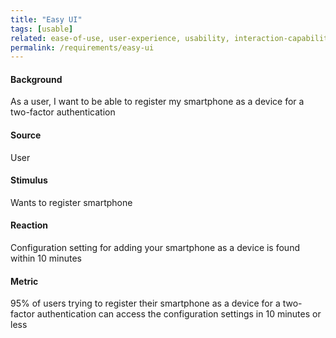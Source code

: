 ```yaml
---
title: "Easy UI"
tags: [usable]
related: ease-of-use, user-experience, usability, interaction-capability
permalink: /requirements/easy-ui
---
```


<div class="quality-requirement" markdown="1">

#### Background

As a user, I want to be able to register my smartphone as a device for a two-factor authentication

#### Source

User

#### Stimulus

Wants to register smartphone

#### Reaction

Configuration setting for adding your smartphone as a device is found within 10 minutes

#### Metric

95% of users trying to register their smartphone as a device for a two-factor authentication can access the configuration settings in 10 minutes or less


</div><br>




